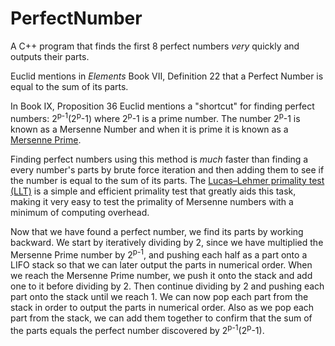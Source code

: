 # PerfectNumber
A C++ program that finds the first 8 perfect numbers *very* quickly and outputs their parts.

Euclid mentions in *Elements* Book VII, Definition 22 that a Perfect Number is equal to the sum of its parts.

In Book IX, Proposition 36 Euclid mentions a "shortcut" for finding perfect numbers: 2<sup>p-1</sup>(2<sup>p</sup>-1) where 2<sup>p</sup>-1 is a prime number.  The number 2<sup>p</sup>-1 is known as a Mersenne Number and when it is prime it is known as a [Mersenne Prime](https://en.wikipedia.org/wiki/Mersenne_prime/ "Mersenne Prime").

Finding perfect numbers using this method is *much* faster than finding a every number's parts by brute force iteration and then adding them to see if the number is equal to the sum of its parts.  The [Lucas–Lehmer primality test (LLT)](https://en.wikipedia.org/wiki/Lucas%E2%80%93Lehmer_primality_test) is a simple and efficient primality test that greatly aids this task, making it very easy to test the primality of Mersenne numbers with a minimum of computing overhead.

Now that we have found a perfect number, we find its parts by working backward.  We start by iteratively dividing by 2, since we have multiplied the Mersenne Prime number by 2<sup>p-1</sup>, and pushing each half as a part onto a LIFO stack so that we can later output the parts in numerical order.  When we reach the Mersenne Prime number, we push it onto the stack and add one to it before dividing by 2.   Then continue dividing by 2 and pushing each part onto the stack until we reach 1.   We can now pop each part from the stack in order to output the parts in numerical order.  Also as we pop each part from the stack, we can add them together to confirm that the sum of the parts equals the perfect number discovered by 2<sup>p-1</sup>(2<sup>p</sup>-1).
